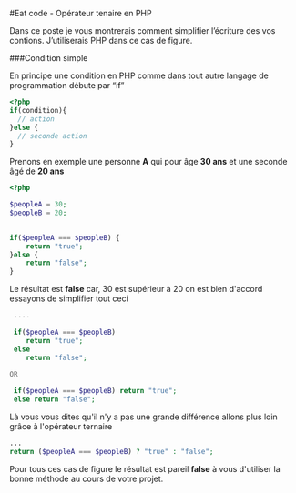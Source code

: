 #Eat code - Opérateur tenaire en PHP

Dans ce poste je vous montrerais comment simplifier l’écriture des vos contions. J’utiliserais PHP dans ce cas de figure.

###Condition simple

En principe une condition en PHP comme dans tout autre langage de programmation débute par “if”

```` PHP 
<?php
if(condition){
  // action
}else {
  // seconde action
}
````

Prenons en exemple une personne __A__ qui pour âge __30 ans__ et une seconde âgé de __20 ans__

```` PHP
<?php

$peopleA = 30;
$peopleB = 20;
 

if($peopleA === $peopleB) {
	return "true";
}else {
 	return "false";
}

````

Le résultat est __false__ car, 30 est supérieur à 20 on est bien d'accord essayons de simplifier tout ceci

```` PHP
 ....
 
 if($peopleA === $peopleB) 
 	return "true";
 else
 	return "false"; 
 	
OR

 if($peopleA === $peopleB) return "true";
 else return "false";	
````

Là vous vous dites qu'il n'y a pas une grande différence allons plus loin grâce à l'opérateur ternaire

````PHP
...
return ($peopleA === $peopleB) ? "true" : "false";
````

Pour tous ces cas de figure le résultat est pareil __false__ à vous d'utiliser la bonne méthode au cours de votre projet.
